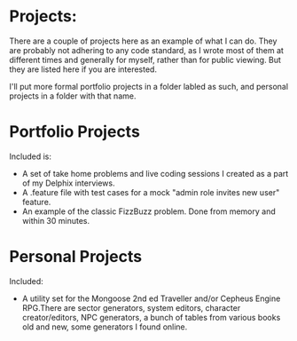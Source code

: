 # Projects:
There are a couple of projects here as an example of what I can do. 
They are probably not adhering to any code standard, as I wrote most of them at different times and generally for myself, rather than for public viewing. 
But they are listed here if you are interested. 

I'll put more formal portfolio projects in a folder labled as such, and personal projects in a folder with that name. 

# Portfolio Projects
Included is:
* A set of take home problems and live coding sessions I created as a part of my Delphix interviews. 
* A .feature file with test cases for a mock "admin role invites new user" feature.
* An example of the classic FizzBuzz problem. Done from memory and within 30 minutes.

# Personal Projects
Included:
* A utility set for the Mongoose 2nd ed Traveller and/or Cepheus Engine RPG.There are sector generators, system editors, character creator/editors, NPC generators, a bunch of tables from various books old and new, some generators I found online.


